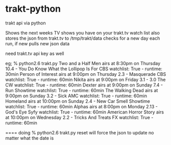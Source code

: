 trakt-python
============

trakt api via python

Shows the next weeks TV shows you have on your trakt.tv watch list
also stores the json from trakt.tv to /tmp/trakt/data
checks for a new day each run, if new pulls new json data

need trakt.tv api key as well


eg;
% python2.6 trakt.py
Two and a Half Men airs at 8:30pm on Thursday
         10.4 - You Do Know What the Lollipop Is For CBS
         watchlist: True - runtime: 30min
Person of Interest airs at 9:00pm on Thursday
         2.3 - Masquerade CBS
         watchlist: True - runtime: 60min
Nikita airs at 9:00pm on Friday
         3.1 - 3.0 The CW
         watchlist: True - runtime: 60min
Dexter airs at 9:00pm on Sunday
         7.4 - Run Showtime
         watchlist: True - runtime: 60min
The Walking Dead airs at 9:00pm on Sunday
         3.2 - Sick AMC
         watchlist: True - runtime: 60min
Homeland airs at 10:00pm on Sunday
         2.4 - New Car Smell Showtime
         watchlist: True - runtime: 60min
Alphas airs at 8:00pm on Monday
         2.13 - God's Eye Syfy
         watchlist: True - runtime: 60min
American Horror Story airs at 10:00pm on Wednesday
         2.2 - Tricks And Treats FX
         watchlist: True - runtime: 60min
 


====
doing  % python2.6 trakt.py reset   will force the json to update no matter what the date is 
